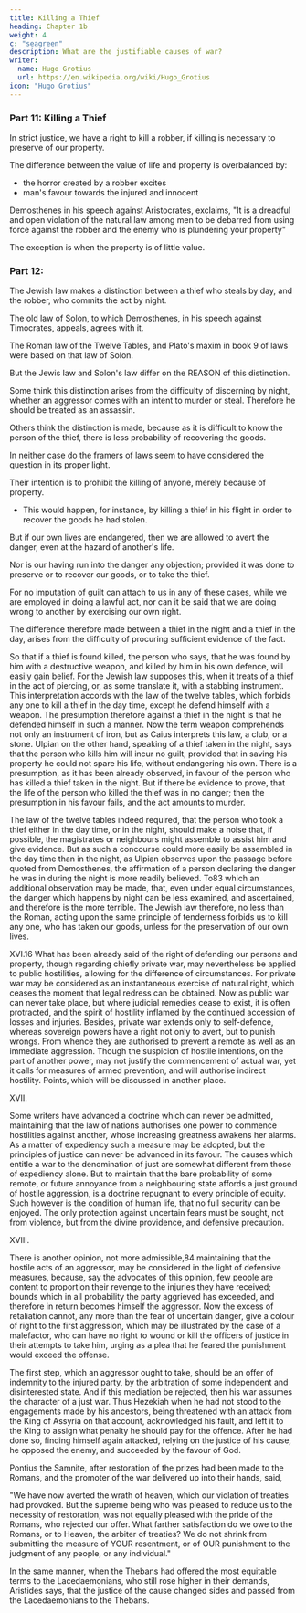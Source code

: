 ```yaml
---
title: Killing a Thief
heading: Chapter 1b
weight: 4
c: "seagreen"
description: What are the justifiable causes of war?
writer:
  name: Hugo Grotius
  url: https://en.wikipedia.org/wiki/Hugo_Grotius
icon: "Hugo Grotius"
---
```



### Part 11: Killing a Thief

In strict justice, we have a right to kill a robber, if killing is necessary to preserve of our property.

The difference between the value of life and property is overbalanced by:
- the horror created by a robber excites
- man's favour towards the injured and innocent

<!-- From whence it follows, that regarding that right alone, a robber may be wounded or killed in his flight with the property, if it cannot otherwise be recovered.  -->

Demosthenes in his speech against Aristocrates, exclaims, "It is a dreadful and open violation of the natural law among men to be debarred from using force against the robber and the enemy who is plundering your property" 

The exception is when the property is of little value.

<!-- Nor is it forbidden by the precepts of charity, apart from all consideration of divine and human law, unless where , and beneath notice; an exception, which some writers have very properly added. -->



### Part 12:

The Jewish law makes a distinction between a thief who steals by day, and the robber, who commits the act by night.

The old law of Solon, to which Demosthenes, in his speech against Timocrates, appeals, agrees with it. 

The Roman law of the Twelve Tables, and Plato's maxim in book 9 of laws were based on that law of Solon.

But the Jewis law and Solon's law differ on the REASON of this distinction.

Some think this distinction arises from the difficulty of discerning by night, whether an aggressor comes with an intent to murder or steal. Therefore he should be treated as an assassin.

Others think the distinction is made, because as it is difficult to know the person of the thief, there is less probability of recovering the goods. 

In neither case do the framers of laws seem to have considered the question in its proper light. 

Their intention is to prohibit the killing of anyone, merely because of property.
- This would happen, for instance, by killing a thief in his flight in order to recover the goods he had stolen. 

But if our own lives are endangered, then we are allowed to avert the danger, even at the hazard of another's life. 

Nor is our having run into the danger any objection; provided it was done to preserve or to recover our goods, or to take the thief. 

For no imputation of guilt can attach to us in any of these cases, while we are employed in doing a lawful act, nor can it be said that we are doing wrong to another by exercising our own right.


The difference therefore made between a thief in the night and a thief in the day, arises from the difficulty of procuring sufficient evidence of the fact. 

So that if a thief is found killed, the person who says, that he was found by him with a destructive weapon, and killed by him in his own defence, will easily gain belief. For the Jewish law supposes this, when it treats of a thief in the act of piercing, or, as some translate it, with a stabbing instrument. This interpretation accords with the law of the twelve tables, which forbids any one to kill a thief in the day time, except he defend himself with a weapon. The presumption therefore against a thief in the night is that he defended himself in such a manner. Now the term weapon comprehends not only an instrument of iron, but as Caius interprets this law, a club, or a stone. Ulpian on the other hand, speaking of a thief taken in the night, says that the person who kills him will incur no guilt, provided that in saving his property he could not spare his life, without endangering his own. There is a presumption, as it has been already observed, in favour of the person who has killed a thief taken in the night. But if there be evidence to prove, that the life of the person who killed the thief was in no danger; then the presumption in his favour fails, and the act amounts to murder.

The law of the twelve tables indeed required, that the person who took a thief either in the day time, or in the night, should make a noise that, if possible, the magistrates or neighbours might assemble to assist him and give evidence. But as such a concourse could more easily be assembled in the day time than in the night, as Ulpian observes upon the passage before quoted from Demosthenes, the affirmation of a person declaring the danger he was in during the night is more readily believed. To83 which an additional observation may be made, that, even under equal circumstances, the danger which happens by night can be less examined, and ascertained, and therefore is the more terrible. The Jewish law therefore, no less than the Roman, acting upon the same principle of tenderness forbids us to kill any one, who has taken our goods, unless for the preservation of our own lives.


XVI.16 What has been already said of the right of defending our persons and property, though regarding chiefly private war, may nevertheless be applied to public hostilities, allowing for the difference of circumstances. For private war may be considered as an instantaneous exercise of natural right, which ceases the moment that legal redress can be obtained. Now as public war can never take place, but where judicial remedies cease to exist, it is often protracted, and the spirit of hostility inflamed by the continued accession of losses and injuries. Besides, private war extends only to self-defence, whereas sovereign powers have a right not only to avert, but to punish wrongs. From whence they are authorised to prevent a remote as well as an immediate aggression. Though the suspicion of hostile intentions, on the part of another power, may not justify the commencement of actual war, yet it calls for measures of armed prevention, and will authorise indirect hostility. Points, which will be discussed in another place.

XVII. 

Some writers have advanced a doctrine which can never be admitted, maintaining that the law of nations authorises one power to commence hostilities against another, whose increasing greatness awakens her alarms. As a matter of expediency such a measure may be adopted, but the principles of justice can never be advanced in its favour. The causes which entitle a war to the denomination of just are somewhat different from those of expediency alone. But to maintain that the bare probability of some remote, or future annoyance from a neighbouring state affords a just ground of hostile aggression, is a doctrine repugnant to every principle of equity. Such however is the condition of human life, that no full security can be enjoyed. The only protection against uncertain fears must be sought, not from violence, but from the divine providence, and defensive precaution.

XVIII. 

There is another opinion, not more admissible,84 maintaining that the hostile acts of an aggressor, may be considered in the light of defensive measures, because, say the advocates of this opinion, few people are content to proportion their revenge to the injuries they have received; bounds which in all probability the party aggrieved has exceeded, and therefore in return becomes himself the aggressor. Now the excess of retaliation cannot, any more than the fear of uncertain danger, give a colour of right to the first aggression, which may be illustrated by the case of a malefactor, who can have no right to wound or kill the officers of justice in their attempts to take him, urging as a plea that he feared the punishment would exceed the offense.

The first step, which an aggressor ought to take, should be an offer of indemnity to the injured party, by the arbitration of some independent and disinterested state. And if this mediation be rejected, then his war assumes the character of a just war. Thus Hezekiah when he had not stood to the engagements made by his ancestors, being threatened with an attack from the King of Assyria on that account, acknowledged his fault, and left it to the King to assign what penalty he should pay for the offence. After he had done so, finding himself again attacked, relying on the justice of his cause, he opposed the enemy, and succeeded by the favour of God. 

Pontius the Samnite, after restoration of the prizes had been made to the Romans, and the promoter of the war delivered up into their hands, said, 

"We have now averted the wrath of heaven, which our violation of treaties had provoked. But the supreme being who was pleased to reduce us to the necessity of restoration, was not equally pleased with the pride of the Romans, who rejected our offer. What farther satisfaction do we owe to the Romans, or to Heaven, the arbiter of treaties? We do not shrink from submitting the measure of YOUR resentment, or of OUR punishment to the judgment of any people, or any individual." 

In the same manner, when the Thebans had offered the most equitable terms to the Lacedaemonians, who still rose higher in their demands, Aristides says, that the justice of the cause changed sides and passed from the Lacedaemonians to the Thebans.
